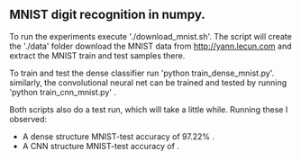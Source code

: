 ## MNIST digit recognition in numpy.

To run the experiments execute './download_mnist.sh'.
The script will create the './data' folder 
download the MNIST data from http://yann.lecun.com
and extract the MNIST train and test samples there.

To train and test the dense classifier run
'python train_dense_mnist.py'.
similarly, the convolutional neural net can be trained
and tested by running
'python train_cnn_mnist.py' .

Both scripts also do a test run, which will take a little while.
Running these I observed:
- A dense structure MNIST-test accuracy of 97.22% .
- A CNN structure MNIST-test accuracy of .
